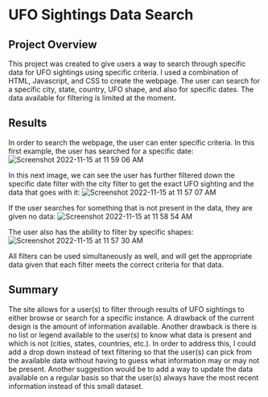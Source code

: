 # UFO Sightings Data Search

## Project Overview

This project was created to give users a way to search through specific data for UFO sightings using specific criteria. I used a combination of HTML, Javascript, and CSS to create the webpage. The user can search for a specific city, state, country, UFO shape, and also for specific dates. The data available for filtering is limited at the moment.

## Results

In order to search the webpage, the user can enter specific criteria. In this first example, the user has searched for a specific date:
![Screenshot 2022-11-15 at 11 59 06 AM](https://user-images.githubusercontent.com/58227052/201981150-fe87addb-5074-4f94-8089-802cc323110f.png)

In this next image, we can see the user has further filtered down the specific date filter with the city filter to get the exact UFO sighting and the data that goes with it:
![Screenshot 2022-11-15 at 11 57 07 AM](https://user-images.githubusercontent.com/58227052/201981254-70fb0c3e-3a5e-4f63-b105-3f2a5a84982a.png)

If the user searches for something that is not present in the data, they are given no data:
![Screenshot 2022-11-15 at 11 58 54 AM](https://user-images.githubusercontent.com/58227052/201981185-2bf35fef-a234-46b0-b721-21357c725d75.png)

The user also has the ability to filter by specific shapes:
![Screenshot 2022-11-15 at 11 57 30 AM](https://user-images.githubusercontent.com/58227052/201981226-4233efbd-2cf8-4346-8463-67f4233ac0b7.png)

All filters can be used simultaneously as well, and will get the appropriate data given that each filter meets the correct criteria for that data.

## Summary

The site allows for a user(s) to filter through results of UFO sightings to either browse or search for a specific instance. A drawback of the current design is the amount of information available. Another drawback is there is no list or legend available to the user(s) to know what data is present and which is not (cities, states, countries, etc.). In order to address this, I could add a drop down instead of text filtering so that the user(s) can pick from the available data without having to guess what information may or may not be present. Another suggestion would be to add a way to update the data available on a regular basis so that the user(s) always have the most recent information instead of this small dataset.
